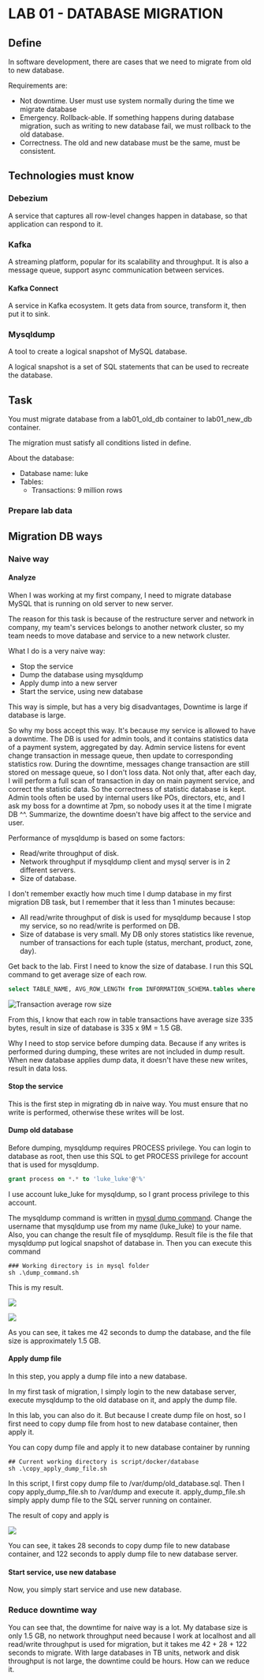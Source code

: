 # LAB 01 - DATABASE MIGRATION

## Define

In software development, there are cases that we need to migrate from old to new database.

Requirements are:

- Not downtime. User must use system normally during the time we migrate database
- Emergency. Rollback-able. If something happens during database migration, such as writing to new database fail, we
  must rollback to the old database.
- Correctness. The old and new database must be the same, must be consistent.

## Technologies must know

### Debezium

A service that captures all row-level changes happen in database, so that application can respond to it.

### Kafka

A streaming platform, popular for its scalability and throughput. 
It is also a message queue, support async communication between services.

#### Kafka Connect

A service in Kafka ecosystem. It gets data from source, transform it, then put it to sink.

### Mysqldump
A tool to create a logical snapshot of MySQL database.

A logical snapshot is a set of SQL statements that can be used to recreate the database.

## Task
You must migrate database from a lab01_old_db container to lab01_new_db container.

The migration must satisfy all conditions listed in define.

About the database:
- Database name: luke
- Tables:
    - Transactions: 9 million rows

### Prepare lab data


## Migration DB ways

### Naive way

#### Analyze

When I was working at my first company, I need to migrate database MySQL that is running on old server to new server. 

The reason for this task is because of the restructure server and network in company, my team's services belongs to another network cluster, so my team needs to move database and service to a new network cluster.

What I do is a very naive way:
- Stop the service
- Dump the database using mysqldump
- Apply dump into a new server
- Start the service, using new database

This way is simple, but has a very big disadvantages, Downtime is large if database is large.

So why my boss accept this way. It's because my service is allowed to have a downtime. The DB is used for admin tools,
and it contains statistics data of a payment system, aggregated by day. Admin service listens for event change transaction in 
message queue, then update to corresponding statistics row. During the downtime, messages change transaction are still stored on
message queue, so I don't loss data. Not only that, after each day, I will perform a full scan of transaction in day on main payment
service, and correct the statistic data. So the correctness of statistic database is kept. Admin tools often be used by internal users
like POs, directors, etc, and I ask my boss for a downtime at 7pm, so nobody uses it at the time I migrate DB ^^. Summarize, the downtime
doesn't have big affect to the service and user.

Performance of mysqldump is based on some factors:
- Read/write throughput of disk.
- Network throughput if mysqldump client and mysql server is in 2 different servers.
- Size of database.

I don't remember exactly how much time I dump database in my first migration DB task, but I remember that it less than 1 minutes because:
- All read/write throughput of disk is used for mysqldump because I stop my service, so no read/write is performed on DB.
- Size of database is very small. My DB only stores statistics like revenue, number of transactions for each tuple (status, merchant, product, zone, day). 

Get back to the lab. First I need to know the size of database. I run this SQL command to get average size of each row.
```SQL
select TABLE_NAME, AVG_ROW_LENGTH from INFORMATION_SCHEMA.tables where TABLE_NAME = "transactions";
```
![Transaction average row size](../images/lab01/transaction_avg_size.png)

From this, I know that each row in table transactions have average size 335 bytes, result in size of database is 335 x 9M = 1.5 GB.

Why I need to stop service before dumping data. Because if any writes is performed during dumping, these writes are not included in 
dump result. When new database applies dump data, it doesn't have these new writes, result in data loss.

#### Stop the service
This is the first step in migrating db in naive way. You must ensure that no write is performed, otherwise these writes will be lost.

#### Dump old database
Before dumping, mysqldump requires PROCESS privilege. You can login to database as root, then use this SQL to get PROCESS privilege 
for account that is used for mysqldump.

```SQL
grant process on *.* to 'luke_luke'@'%'
```
I use account luke_luke for mysqldump, so I grant process privilege to this account. 

The mysqldump command is written in [mysql dump command](../script/mysql/dump_command.sh). Change the username that mysqldump use from my name (luke_luke)
to your name. Also, you can change the result file of mysqldump. Result file is the file that mysqldump put logical snapshot of database in.
Then you can execute this command
```mysqldump
### Working directory is in mysql folder
sh .\dump_command.sh
```

This is my result.

![](../images/lab01/dump_finish.png)

![](../images/lab01/old_dump_size.png)

As you can see, it takes me 42 seconds to dump the database, and the file size is approximately 1.5 GB.

#### Apply dump file
In this step, you apply a dump file into a new database.

In my first task of migration, I simply login to the new database server, execute mysqldump to the old database on it,
and apply the dump file.

In this lab, you can also do it. 
But because I create dump file on host, so I first need to copy dump file from host to new database container, then apply it.

You can copy dump file and apply it to new database container by running
```Copy and apply dump
## Current working directory is script/docker/database
sh .\copy_apply_dump_file.sh
```

In this script, I first copy dump file to /var/dump/old_database.sql. Then I copy apply_dump_file.sh to /var/dump and execute it.
apply_dump_file.sh simply apply dump file to the SQL server running on container.

The result of copy and apply is

![](../images/lab01/apply_dump.png)

You can see, it takes 28 seconds to copy dump file to new database container, and 122 seconds to apply dump file to new database server. 

#### Start service, use new database
Now, you simply start service and use new database.

### Reduce downtime way
You can see that, the downtime for naive way is a lot. My database size is only 1.5 GB, no network throughput need because I work
at localhost and all read/write throughput is used for migration, but it takes me 42 + 28 + 122 seconds to migrate. With large databases in TB units, 
network and disk throughput is not large, the downtime could be hours. How can we reduce it.

